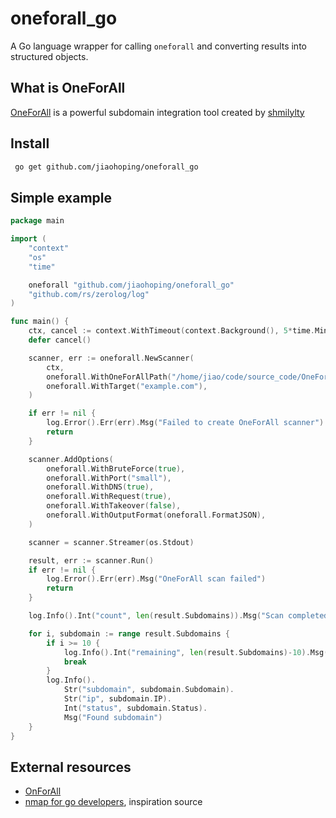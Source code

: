 # oneforall_go

A Go language wrapper for calling `oneforall` and converting results into structured objects.

## What is OneForAll
[OneForAll](https://github.com/shmilylty/OneForAll) is a powerful subdomain integration tool created by [shmilylty](https://github.com/shmilylty)


## Install 
```bash
 go get github.com/jiaohoping/oneforall_go
```

## Simple example
```go
package main

import (
	"context"
	"os"
	"time"

	oneforall "github.com/jiaohoping/oneforall_go"
	"github.com/rs/zerolog/log"
)

func main() {
	ctx, cancel := context.WithTimeout(context.Background(), 5*time.Minute)
	defer cancel()

	scanner, err := oneforall.NewScanner(
		ctx,
		oneforall.WithOneForAllPath("/home/jiao/code/source_code/OneForAll/oneforall.py"),
		oneforall.WithTarget("example.com"),
	)

	if err != nil {
		log.Error().Err(err).Msg("Failed to create OneForAll scanner")
		return
	}

	scanner.AddOptions(
		oneforall.WithBruteForce(true),
		oneforall.WithPort("small"),
		oneforall.WithDNS(true),
		oneforall.WithRequest(true),
		oneforall.WithTakeover(false),
		oneforall.WithOutputFormat(oneforall.FormatJSON),
	)

	scanner = scanner.Streamer(os.Stdout)

	result, err := scanner.Run()
	if err != nil {
		log.Error().Err(err).Msg("OneForAll scan failed")
		return
	}

	log.Info().Int("count", len(result.Subdomains)).Msg("Scan completed! Found subdomains")

	for i, subdomain := range result.Subdomains {
		if i >= 10 {
			log.Info().Int("remaining", len(result.Subdomains)-10).Msg("More subdomains remaining")
			break
		}
		log.Info().
			Str("subdomain", subdomain.Subdomain).
			Str("ip", subdomain.IP).
			Int("status", subdomain.Status).
			Msg("Found subdomain")
	}
}

```

## External resources
- [OnForAll](https://github.com/shmilylty/OneForAll)
- [nmap for go developers](https://github.com/Ullaakut/nmap), inspiration source
    
